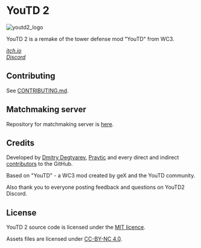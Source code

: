 # YouTD 2

![youtd2_logo](https://github.com/user-attachments/assets/ea8a358b-aa12-4d28-9fc5-861bf8d2c497)

YouTD 2 is a remake of the tower defense mod "YouTD" from WC3.

_[itch.io](https://praytic.itch.io/youtd2)_  
_[Discord](https://discord.gg/EksA2CfCS9)_  

## Contributing
See [CONTRIBUTING.md](.github/CONTRIBUTING.md).

## Matchmaking server

Repository for matchmaking server is [here](https://github.com/Kvel2D/youtd2-server).

## Credits

Developed by [Dmitry Degtyarev](https://github.com/Kvel2D), [Praytic](https://github.com/Praytic) and every direct and indirect [contributors](https://github.com/Praytic/youtd2/graphs/contributors) to the GitHub.

Based on "YouTD" - a WC3 mod created by geX and the YouTD community.

Also thank you to everyone posting feedback and questions on YouTD2 Discord.

## License

YouTD 2 source code is licensed under the [MIT licence](https://github.com/Praytic/youtd2/tree/main?tab=MIT-1-ov-file#readme).

Assets files are licensed under [CC-BY-NC 4.0](https://creativecommons.org/licenses/by-nc/4.0/legalcode).
